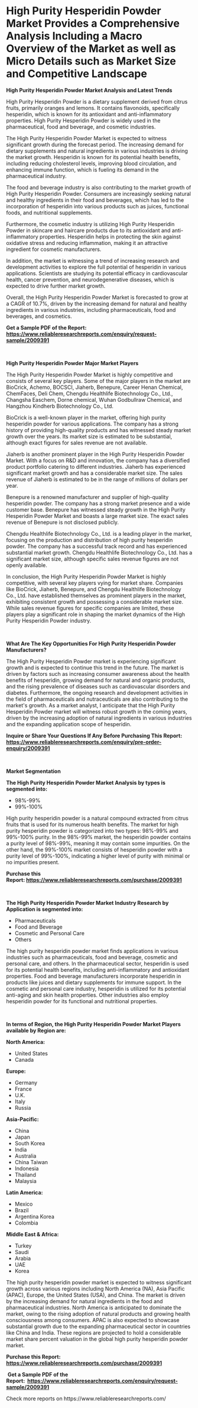 <p><h1>High Purity Hesperidin Powder Market Provides a Comprehensive Analysis Including a Macro Overview of the Market as well as Micro Details such as Market Size and Competitive Landscape</h1></p><p><strong>High Purity Hesperidin Powder Market Analysis and Latest Trends</strong></p>
<p><p>High Purity Hesperidin Powder is a dietary supplement derived from citrus fruits, primarily oranges and lemons. It contains flavonoids, specifically hesperidin, which is known for its antioxidant and anti-inflammatory properties. High Purity Hesperidin Powder is widely used in the pharmaceutical, food and beverage, and cosmetic industries.</p><p>The High Purity Hesperidin Powder Market is expected to witness significant growth during the forecast period. The increasing demand for dietary supplements and natural ingredients in various industries is driving the market growth. Hesperidin is known for its potential health benefits, including reducing cholesterol levels, improving blood circulation, and enhancing immune function, which is fueling its demand in the pharmaceutical industry.</p><p>The food and beverage industry is also contributing to the market growth of High Purity Hesperidin Powder. Consumers are increasingly seeking natural and healthy ingredients in their food and beverages, which has led to the incorporation of hesperidin into various products such as juices, functional foods, and nutritional supplements.</p><p>Furthermore, the cosmetic industry is utilizing High Purity Hesperidin Powder in skincare and haircare products due to its antioxidant and anti-inflammatory properties. Hesperidin helps in protecting the skin against oxidative stress and reducing inflammation, making it an attractive ingredient for cosmetic manufacturers.</p><p>In addition, the market is witnessing a trend of increasing research and development activities to explore the full potential of hesperidin in various applications. Scientists are studying its potential efficacy in cardiovascular health, cancer prevention, and neurodegenerative diseases, which is expected to drive further market growth.</p><p>Overall, the High Purity Hesperidin Powder Market is forecasted to grow at a CAGR of 10.7%, driven by the increasing demand for natural and healthy ingredients in various industries, including pharmaceuticals, food and beverages, and cosmetics.</p></p>
<p><strong>Get a Sample PDF of the Report:&nbsp; <a href="https://www.reliableresearchreports.com/enquiry/request-sample/2009391">https://www.reliableresearchreports.com/enquiry/request-sample/2009391</a></strong></p>
<p>&nbsp;</p>
<p><strong>High Purity Hesperidin Powder Major Market Players</strong></p>
<p><p>The High Purity Hesperidin Powder Market is highly competitive and consists of several key players. Some of the major players in the market are BioCrick, Achemo, BOCSCI, Jiaherb, Benepure, Career Henan Chemical, ChemFaces, Deli Chem, Chengdu Healthlife Biotechnology Co., Ltd., Changsha Easchem, Dorne chemical, Wuhan Godbullraw Chemical, and Hangzhou Kindherb Biotechnology Co., Ltd.</p><p>BioCrick is a well-known player in the market, offering high purity hesperidin powder for various applications. The company has a strong history of providing high-quality products and has witnessed steady market growth over the years. Its market size is estimated to be substantial, although exact figures for sales revenue are not available.</p><p>Jiaherb is another prominent player in the High Purity Hesperidin Powder Market. With a focus on R&D and innovation, the company has a diversified product portfolio catering to different industries. Jiaherb has experienced significant market growth and has a considerable market size. The sales revenue of Jiaherb is estimated to be in the range of millions of dollars per year.</p><p>Benepure is a renowned manufacturer and supplier of high-quality hesperidin powder. The company has a strong market presence and a wide customer base. Benepure has witnessed steady growth in the High Purity Hesperidin Powder Market and boasts a large market size. The exact sales revenue of Benepure is not disclosed publicly.</p><p>Chengdu Healthlife Biotechnology Co., Ltd. is a leading player in the market, focusing on the production and distribution of high purity hesperidin powder. The company has a successful track record and has experienced substantial market growth. Chengdu Healthlife Biotechnology Co., Ltd. has a significant market size, although specific sales revenue figures are not openly available.</p><p>In conclusion, the High Purity Hesperidin Powder Market is highly competitive, with several key players vying for market share. Companies like BioCrick, Jiaherb, Benepure, and Chengdu Healthlife Biotechnology Co., Ltd. have established themselves as prominent players in the market, exhibiting consistent growth and possessing a considerable market size. While sales revenue figures for specific companies are limited, these players play a significant role in shaping the market dynamics of the High Purity Hesperidin Powder industry.</p></p>
<p>&nbsp;</p>
<p><strong>What Are The Key Opportunities For High Purity Hesperidin Powder Manufacturers?</strong></p>
<p><p>The High Purity Hesperidin Powder market is experiencing significant growth and is expected to continue this trend in the future. The market is driven by factors such as increasing consumer awareness about the health benefits of hesperidin, growing demand for natural and organic products, and the rising prevalence of diseases such as cardiovascular disorders and diabetes. Furthermore, the ongoing research and development activities in the field of pharmaceuticals and nutraceuticals are also contributing to the market's growth. As a market analyst, I anticipate that the High Purity Hesperidin Powder market will witness robust growth in the coming years, driven by the increasing adoption of natural ingredients in various industries and the expanding application scope of hesperidin.</p></p>
<p><strong>Inquire or Share Your Questions If Any Before Purchasing This Report: <a href="https://www.reliableresearchreports.com/enquiry/pre-order-enquiry/2009391">https://www.reliableresearchreports.com/enquiry/pre-order-enquiry/2009391</a></strong></p>
<p>&nbsp;</p>
<p><strong>Market Segmentation</strong></p>
<p><strong>The High Purity Hesperidin Powder Market Analysis by types is segmented into:</strong></p>
<p><ul><li>98%-99%</li><li>99%-100%</li></ul></p>
<p><p>High purity hesperidin powder is a natural compound extracted from citrus fruits that is used for its numerous health benefits. The market for high purity hesperidin powder is categorized into two types: 98%-99% and 99%-100% purity. In the 98%-99% market, the hesperidin powder contains a purity level of 98%-99%, meaning it may contain some impurities. On the other hand, the 99%-100% market consists of hesperidin powder with a purity level of 99%-100%, indicating a higher level of purity with minimal or no impurities present.</p></p>
<p><strong>Purchase this Report:&nbsp;<a href="https://www.reliableresearchreports.com/purchase/2009391">https://www.reliableresearchreports.com/purchase/2009391</a></strong></p>
<p>&nbsp;</p>
<p><strong>The High Purity Hesperidin Powder Market Industry Research by Application is segmented into:</strong></p>
<p><ul><li>Pharmaceuticals</li><li>Food and Beverage</li><li>Cosmetic and Personal Care</li><li>Others</li></ul></p>
<p><p>The high purity hesperidin powder market finds applications in various industries such as pharmaceuticals, food and beverage, cosmetic and personal care, and others. In the pharmaceutical sector, hesperidin is used for its potential health benefits, including anti-inflammatory and antioxidant properties. Food and beverage manufacturers incorporate hesperidin in products like juices and dietary supplements for immune support. In the cosmetic and personal care industry, hesperidin is utilized for its potential anti-aging and skin health properties. Other industries also employ hesperidin powder for its functional and nutritional properties.</p></p>
<p>&nbsp;</p>
<p><strong>In terms of Region, the High Purity Hesperidin Powder Market Players available by Region are:</strong></p>
<p>
    <p> <strong> North America: </strong>
        <ul>
            <li>United States</li>
            <li>Canada</li>
        </ul>
        </p> 
    <p> <strong> Europe: </strong>
        <ul>
            <li>Germany</li>
            <li>France</li>
            <li>U.K.</li>
            <li>Italy</li>
            <li>Russia</li>
        </ul>
        </p> 
    <p> <strong> Asia-Pacific: </strong>
        <ul>
            <li>China</li>
            <li>Japan</li>
            <li>South Korea</li>
            <li>India</li>
            <li>Australia</li>
            <li>China Taiwan</li>
            <li>Indonesia</li>
            <li>Thailand</li>
            <li>Malaysia</li>
        </ul>
        </p> 
    <p> <strong> Latin America: </strong>
        <ul>
            <li>Mexico</li>
            <li>Brazil</li>
            <li>Argentina Korea</li>
            <li>Colombia</li>
        </ul>
        </p> 
    <p> <strong> Middle East & Africa: </strong>
        <ul>
            <li>Turkey</li>
            <li>Saudi</li>
            <li>Arabia</li>
            <li>UAE</li>
            <li>Korea</li>
        </ul>
    </p>
    </p>
<p><p>The high purity hesperidin powder market is expected to witness significant growth across various regions including North America (NA), Asia Pacific (APAC), Europe, the United States (USA), and China. The market is driven by the increasing demand for natural ingredients in the food and pharmaceutical industries. North America is anticipated to dominate the market, owing to the rising adoption of natural products and growing health consciousness among consumers. APAC is also expected to showcase substantial growth due to the expanding pharmaceutical sector in countries like China and India. These regions are projected to hold a considerable market share percent valuation in the global high purity hesperidin powder market.</p></p>
<p><strong>Purchase this Report: <a href="https://www.reliableresearchreports.com/purchase/2009391">https://www.reliableresearchreports.com/purchase/2009391</a></strong></p>
<p>&nbsp;<strong>Get a Sample PDF of the Report:&nbsp;&nbsp;<a href="https://www.reliableresearchreports.com/enquiry/request-sample/2009391">https://www.reliableresearchreports.com/enquiry/request-sample/2009391</a></strong></p>
<p><strong></strong></p>
<p>Check more reports on https://www.reliableresearchreports.com/</p>